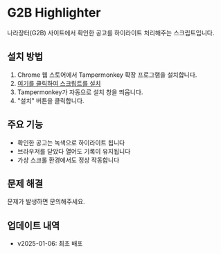 # G2B Highlighter

나라장터(G2B) 사이트에서 확인한 공고를 하이라이트 처리해주는 스크립트입니다.

## 설치 방법

1. Chrome 웹 스토어에서 Tampermonkey 확장 프로그램을 설치합니다.
2. [여기를 클릭하여 스크립트를 설치](https://raw.githubusercontent.com/Alt030/g2b-highlighter/main/g2b-highlighter.user.js)
3. Tampermonkey가 자동으로 설치 창을 띄웁니다.
4. "설치" 버튼을 클릭합니다.

## 주요 기능

- 확인한 공고는 녹색으로 하이라이트 됩니다
- 브라우저를 닫았다 열어도 기록이 유지됩니다
- 가상 스크롤 환경에서도 정상 작동합니다

## 문제 해결

문제가 발생하면 문의해주세요.

## 업데이트 내역

- v2025-01-06: 최초 배포

